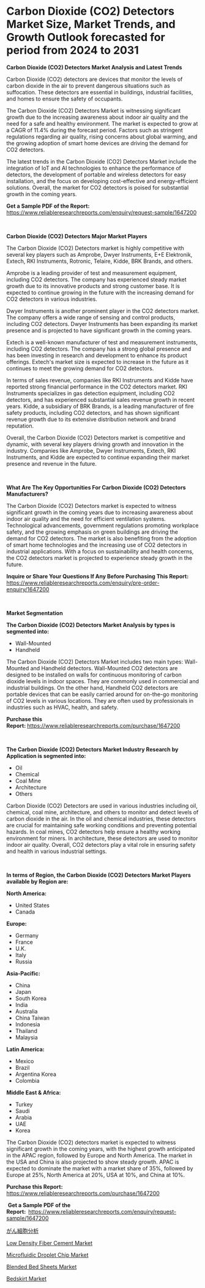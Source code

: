 <p><h1>Carbon Dioxide (CO2) Detectors Market Size, Market Trends, and Growth Outlook forecasted for period from 2024 to 2031</h1></p><p><strong>Carbon Dioxide (CO2) Detectors Market Analysis and Latest Trends</strong></p>
<p><p>Carbon Dioxide (CO2) detectors are devices that monitor the levels of carbon dioxide in the air to prevent dangerous situations such as suffocation. These detectors are essential in buildings, industrial facilities, and homes to ensure the safety of occupants.</p><p>The Carbon Dioxide (CO2) Detectors Market is witnessing significant growth due to the increasing awareness about indoor air quality and the need for a safe and healthy environment. The market is expected to grow at a CAGR of 11.4% during the forecast period. Factors such as stringent regulations regarding air quality, rising concerns about global warming, and the growing adoption of smart home devices are driving the demand for CO2 detectors.</p><p>The latest trends in the Carbon Dioxide (CO2) Detectors Market include the integration of IoT and AI technologies to enhance the performance of detectors, the development of portable and wireless detectors for easy installation, and the focus on developing cost-effective and energy-efficient solutions. Overall, the market for CO2 detectors is poised for substantial growth in the coming years.</p></p>
<p><strong>Get a Sample PDF of the Report:&nbsp;</strong> <a href="https://www.reliableresearchreports.com/enquiry/request-sample/1647200">https://www.reliableresearchreports.com/enquiry/request-sample/1647200</a></p>
<p>&nbsp;</p>
<p><strong>Carbon Dioxide (CO2) Detectors Major Market Players</strong></p>
<p><p>The Carbon Dioxide (CO2) Detectors market is highly competitive with several key players such as Amprobe, Dwyer Instruments, E+E Elektronik, Extech, RKI Instruments, Rotronic, Telaire, Kidde, BRK Brands, and others.</p><p>Amprobe is a leading provider of test and measurement equipment, including CO2 detectors. The company has experienced steady market growth due to its innovative products and strong customer base. It is expected to continue growing in the future with the increasing demand for CO2 detectors in various industries.</p><p>Dwyer Instruments is another prominent player in the CO2 detectors market. The company offers a wide range of sensing and control products, including CO2 detectors. Dwyer Instruments has been expanding its market presence and is projected to have significant growth in the coming years.</p><p>Extech is a well-known manufacturer of test and measurement instruments, including CO2 detectors. The company has a strong global presence and has been investing in research and development to enhance its product offerings. Extech's market size is expected to increase in the future as it continues to meet the growing demand for CO2 detectors.</p><p>In terms of sales revenue, companies like RKI Instruments and Kidde have reported strong financial performance in the CO2 detectors market. RKI Instruments specializes in gas detection equipment, including CO2 detectors, and has experienced substantial sales revenue growth in recent years. Kidde, a subsidiary of BRK Brands, is a leading manufacturer of fire safety products, including CO2 detectors, and has shown significant revenue growth due to its extensive distribution network and brand reputation.</p><p>Overall, the Carbon Dioxide (CO2) Detectors market is competitive and dynamic, with several key players driving growth and innovation in the industry. Companies like Amprobe, Dwyer Instruments, Extech, RKI Instruments, and Kidde are expected to continue expanding their market presence and revenue in the future.</p></p>
<p>&nbsp;</p>
<p><strong>What Are The Key Opportunities For Carbon Dioxide (CO2) Detectors Manufacturers?</strong></p>
<p><p>The Carbon Dioxide (CO2) Detectors market is expected to witness significant growth in the coming years due to increasing awareness about indoor air quality and the need for efficient ventilation systems. Technological advancements, government regulations promoting workplace safety, and the growing emphasis on green buildings are driving the demand for CO2 detectors. The market is also benefiting from the adoption of smart home technologies and the increasing use of CO2 detectors in industrial applications. With a focus on sustainability and health concerns, the CO2 detectors market is projected to experience steady growth in the future.</p></p>
<p><strong>Inquire or Share Your Questions If Any Before Purchasing This Report:</strong> <a href="https://www.reliableresearchreports.com/enquiry/pre-order-enquiry/1647200">https://www.reliableresearchreports.com/enquiry/pre-order-enquiry/1647200</a></p>
<p>&nbsp;</p>
<p><strong>Market Segmentation</strong></p>
<p><strong>The Carbon Dioxide (CO2) Detectors Market Analysis by types is segmented into:</strong></p>
<p><ul><li>Wall-Mounted</li><li>Handheld</li></ul></p>
<p><p>The Carbon Dioxide (CO2) Detectors Market includes two main types: Wall-Mounted and Handheld detectors. Wall-Mounted CO2 detectors are designed to be installed on walls for continuous monitoring of carbon dioxide levels in indoor spaces. They are commonly used in commercial and industrial buildings. On the other hand, Handheld CO2 detectors are portable devices that can be easily carried around for on-the-go monitoring of CO2 levels in various locations. They are often used by professionals in industries such as HVAC, health, and safety.</p></p>
<p><strong>Purchase this Report:&nbsp;</strong><a href="https://www.reliableresearchreports.com/purchase/1647200">https://www.reliableresearchreports.com/purchase/1647200</a></p>
<p>&nbsp;</p>
<p><strong>The Carbon Dioxide (CO2) Detectors Market Industry Research by Application is segmented into:</strong></p>
<p><ul><li>Oil</li><li>Chemical</li><li>Coal Mine</li><li>Architecture</li><li>Others</li></ul></p>
<p><p>Carbon Dioxide (CO2) Detectors are used in various industries including oil, chemical, coal mine, architecture, and others to monitor and detect levels of carbon dioxide in the air. In the oil and chemical industries, these detectors are crucial for maintaining safe working conditions and preventing potential hazards. In coal mines, CO2 detectors help ensure a healthy working environment for miners. In architecture, these detectors are used to monitor indoor air quality. Overall, CO2 detectors play a vital role in ensuring safety and health in various industrial settings.</p></p>
<p>&nbsp;</p>
<p><strong>In terms of Region, the Carbon Dioxide (CO2) Detectors Market Players available by Region are:</strong></p>
<p>
    <p> <strong> North America: </strong>
        <ul>
            <li>United States</li>
            <li>Canada</li>
        </ul>
        </p> 
    <p> <strong> Europe: </strong>
        <ul>
            <li>Germany</li>
            <li>France</li>
            <li>U.K.</li>
            <li>Italy</li>
            <li>Russia</li>
        </ul>
        </p> 
    <p> <strong> Asia-Pacific: </strong>
        <ul>
            <li>China</li>
            <li>Japan</li>
            <li>South Korea</li>
            <li>India</li>
            <li>Australia</li>
            <li>China Taiwan</li>
            <li>Indonesia</li>
            <li>Thailand</li>
            <li>Malaysia</li>
        </ul>
        </p> 
    <p> <strong> Latin America: </strong>
        <ul>
            <li>Mexico</li>
            <li>Brazil</li>
            <li>Argentina Korea</li>
            <li>Colombia</li>
        </ul>
        </p> 
    <p> <strong> Middle East & Africa: </strong>
        <ul>
            <li>Turkey</li>
            <li>Saudi</li>
            <li>Arabia</li>
            <li>UAE</li>
            <li>Korea</li>
        </ul>
    </p>
    </p>
<p><p>The Carbon Dioxide (CO2) detectors market is expected to witness significant growth in the coming years, with the highest growth anticipated in the APAC region, followed by Europe and North America. The market in the USA and China is also projected to show steady growth. APAC is expected to dominate the market with a market share of 35%, followed by Europe at 25%, North America at 20%, USA at 10%, and China at 10%.</p></p>
<p><strong>Purchase this Report: </strong><a href="https://www.reliableresearchreports.com/purchase/1647200">https://www.reliableresearchreports.com/purchase/1647200</a></p>
<p>&nbsp;<strong>Get a Sample PDF of the Report:&nbsp;&nbsp;</strong><a href="https://www.reliableresearchreports.com/enquiry/request-sample/1647200">https://www.reliableresearchreports.com/enquiry/request-sample/1647200</a></p>
<p><strong></strong></p>
<p><p><a href="https://medium.com/@alysaledner2023/2024%E5%B9%B4%E3%81%8B%E3%82%892031%E5%B9%B4%E3%81%BE%E3%81%A7%E3%81%AE%E6%9C%9F%E9%96%93%E3%81%AB%E4%BA%88%E6%B8%AC%E3%81%95%E3%82%8C%E3%82%8B%E3%81%8C%E3%82%93%E7%B4%B0%E8%83%9E%E5%88%86%E6%9E%90%E5%B8%82%E5%A0%B4%E3%81%AE%E5%88%86%E6%9E%90%E3%81%A8%E8%A6%8F%E6%A8%A1-3ef17537c6a4">がん細胞分析</a></p><p><a href="https://cedar-agate-3da.notion.site/Global-Low-Density-Fiber-Cement-Market-Size-and-Market-Trends-Insights-and-Projections-from-2024-to-fb13f0271d0c43ed8e86eeb5d8c8cbe3">Low Density Fiber Cement Market</a></p><p><a href="https://issuu.com/reportprime-2/docs/microfluidic-droplet-chip-market-size-2030.pptx">Microfluidic Droplet Chip Market</a></p><p><a href="https://view.publitas.com/reportprime-1/blended-bed-sheets-market-size-growth-and-forecast-from-2024-2031/">Blended Bed Sheets Market</a></p><p><a href="https://view.publitas.com/reportprime-1/bedskirt-market-size-and-growth-market-segmentation-regional-and-country-breakdowns-and-market-trends-for-period-from-2024-2031/">Bedskirt Market</a></p></p>